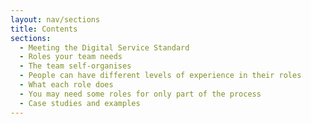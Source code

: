 ```yaml
---
layout: nav/sections
title: Contents
sections:
  - Meeting the Digital Service Standard
  - Roles your team needs
  - The team self-organises
  - People can have different levels of experience in their roles
  - What each role does
  - You may need some roles for only part of the process
  - Case studies and examples
---
```

